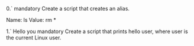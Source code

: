 0.` <o>
mandatory
Create a script that creates an alias.

Name: ls
Value: rm *


1.` Hello you
mandatory
Create a script that prints hello user, where user is the current Linux user.
